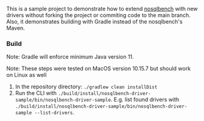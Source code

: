 This is a sample project to demonstrate how to extend [nosqlbench](https://github.com/nosqlbench/nosqlbench)
with new drivers without forking the project or commiting code to the main branch. Also, it demonstrates
building with Gradle instead of the nosqlbench's Maven.
### Build
Note: Gradle will enforce minimum Java version 11.

Note: These steps were tested on MacOS version 10.15.7 but should work on Linux as well
1. In the repository directory: `./gradlew clean installDist`
2. Run the CLI with `./build/install/nosqlbench-driver-sample/bin/nosqlbench-driver-sample`. 
E.g. list found drivers with
`./build/install/nosqlbench-driver-sample/bin/nosqlbench-driver-sample --list-drivers`.
